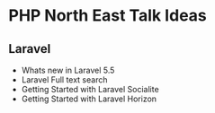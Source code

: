 # PHP North East Talk Ideas

## Laravel
* Whats new in Laravel 5.5
* Laravel Full text search
* Getting Started with Laravel Socialite
* Getting Started with Laravel Horizon
